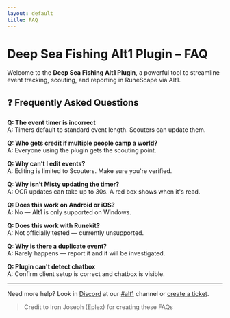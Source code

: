 ```yaml
---
layout: default
title: FAQ
---
```


# Deep Sea Fishing Alt1 Plugin – FAQ

Welcome to the **Deep Sea Fishing Alt1 Plugin**, a powerful tool to streamline event tracking, scouting, and reporting in RuneScape via Alt1.


## ❓ Frequently Asked Questions

**Q: The event timer is incorrect**  
A: Timers default to standard event length. Scouters can update them.

**Q: Who gets credit if multiple people camp a world?**  
A: Everyone using the plugin gets the scouting point.

**Q: Why can’t I edit events?**  
A: Editing is limited to Scouters. Make sure you're verified.

**Q: Why isn’t Misty updating the timer?**  
A: OCR updates can take up to 30s. A red box shows when it's read.

**Q: Does this work on Android or iOS?**  
A: No — Alt1 is only supported on Windows.

**Q: Does this work with Runekit?**  
A: Not officially tested — currently unsupported.

**Q: Why is there a duplicate event?**  
A: Rarely happens — report it and it will be investigated.

**Q: Plugin can't detect chatbox**  
A: Confirm client setup is correct and chatbox is visible.

---

Need more help? Look in [Discord](https://discord.gg/whirlpooldnd) at our [#alt1](https://discord.com/channels/420803245758480405/423651338635968523) channel or [create a ticket](https://discord.com/channels/420803245758480405/938566070569144371).

> Credit to Iron Joseph (Eplex) for creating these FAQs
